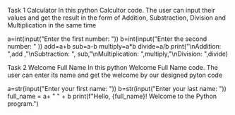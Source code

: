 Task 1 Calculator
In this python Calcultor code. The user can input their values and get the result in the form of Addition, Substraction, Division and Multiplication in the same time

a=int(input("Enter the first number: "))
b=int(input("Enter the second number: " ))
add=a+b
sub=a-b
multiply=a*b
divide=a/b
print("\nAddition: ",add ,"\nSubtraction: ", sub,"\nMultiplication: ",multiply,"\nDivision: ",divide)

Task 2 Welcome Full Name
In this python Welcome Full Name code. The user can enter its name and get the welcome by our designed pyton code

a=str(input("Enter your first name: "))
b=str(input("Enter your last name: "))
full_name = a+ " " + b
print(f"Hello, {full_name}! Welcome to the Python program.")
